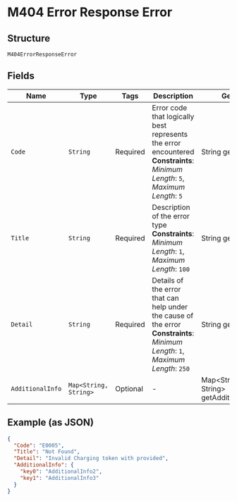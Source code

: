 
# M404 Error Response Error

## Structure

`M404ErrorResponseError`

## Fields

| Name | Type | Tags | Description | Getter | Setter |
|  --- | --- | --- | --- | --- | --- |
| `Code` | `String` | Required | Error code that logically best represents the error encountered<br>**Constraints**: *Minimum Length*: `5`, *Maximum Length*: `5` | String getCode() | setCode(String code) |
| `Title` | `String` | Required | Description of the error type<br>**Constraints**: *Minimum Length*: `1`, *Maximum Length*: `100` | String getTitle() | setTitle(String title) |
| `Detail` | `String` | Required | Details of the error that can help under the cause of the error<br>**Constraints**: *Minimum Length*: `1`, *Maximum Length*: `250` | String getDetail() | setDetail(String detail) |
| `AdditionalInfo` | `Map<String, String>` | Optional | - | Map<String, String> getAdditionalInfo() | setAdditionalInfo(Map<String, String> additionalInfo) |

## Example (as JSON)

```json
{
  "Code": "E0005",
  "Title": "Not Found",
  "Detail": "Invalid Charging token with provided",
  "AdditionalInfo": {
    "key0": "AdditionalInfo2",
    "key1": "AdditionalInfo3"
  }
}
```

